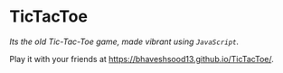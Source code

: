 # TicTacToe
_Its the old Tic-Tac-Toe game, made vibrant using `JavaScript`._

Play it with your friends at  https://bhaveshsood13.github.io/TicTacToe/.
